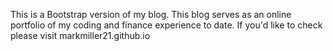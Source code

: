 This is a Bootstrap version of my blog.  This blog serves as an online portfolio of my coding and finance experience to date.  If you'd like to check please visit markmiller21.github.io
